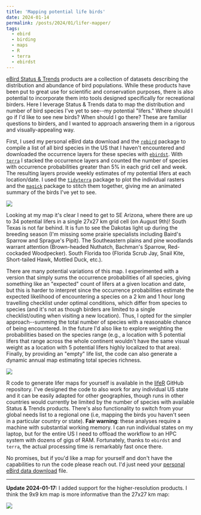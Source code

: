 ```yaml
---
title: 'Mapping potential life birds'
date: 2024-01-14
permalink: /posts/2024/01/lifer-mapper/
tags:
  - ebird
  - birding
  - maps
  - R
  - terra
  - ebirdst
---
```


[eBird Status & Trends](https://science.ebird.org/en/status-and-trends) products are a collection of datasets describing the distribution and abundance of bird populations. While these products have been put to great use for scientific and conservation purposes, there is also potential to incorporate them into tools designed specifically for recreational birders. Here I leverage Status & Trends data to map the distribution and number of bird species I've yet to see--my potential "lifers." Where should I go if I'd like to see new birds? When should I go there? These are familiar questions to birders, and I wanted to approach answering them in a rigorous and visually-appealing way.

First, I used my personal eBird data download and the [`rebird`](https://docs.ropensci.org/rebird/) package to compile a list of all bird species in the US that I haven't encountered and downloaded the occurrence layers for these species with [`ebirdst`](https://ebird.github.io/ebirdst/). With [`terra`](rspatial.org/terra) I stacked the occurrence layers and counted the number of species with occurrence probabilities greater than 5% in each grid cell and week. The resulting layers provide weekly estimates of my potential lifers at each location/date. I used the [`tidyterra`](https://dieghernan.github.io/tidyterra/) package to plot the individual rasters and the [`magick`](https://docs.ropensci.org/magick/) package to stitch them together, giving me an animated summary of the birds I've yet to see.

![](/images/posts/2024-01-14-lifer-mapper/US_Possible_lifers_annual_lores.gif)

Looking at my map it's clear I need to get to SE Arizona, where there are up to 34 potential lifers in a single 27x27 km grid cell (on August 9th)! South Texas is not far behind. It is fun to see the Dakotas light up during the breeding season (I'm missing some prairie specialists including Baird's Sparrow and Sprague's Pipit). The Southeastern plains and pine woodlands warrant attention (Brown-headed Nuthatch, Bachman's Sparrow, Red-cockaded Woodpecker). South Florida too (Florida Scrub Jay, Snail Kite, Short-tailed Hawk, Mottled Duck, etc.).

There are many potential variations of this map. I experimented with a version that simply sums the occurrence probabilities of all species, giving something like an "expected" count of lifers at a given location and date, but this is harder to interpret since the occurrence probabilities estimate the expected likelihood of encountering a species on a 2 km and 1 hour long travelling checklist under optimal conditions, which differ from species to species (and it's not as though birders are limited to a single checklist/outing when visiting a new location). Thus, I opted for the simpler approach--summing the total number of species with a reasonable chance of being encountered. In the future I'd also like to explore weighting the probabilities based on the species range (e.g., a location with 5 potential lifers that range across the whole continent wouldn't have the same visual weight as a location with 5 potential lifers highly localized to that area). Finally, by providing an "empty" life list, the code can also generate a dynamic annual map estimating total species richness.

![](/images/posts/2024-01-14-lifer-mapper/US_Species_richness_annual_lores.gif)

R code to generate lifer maps for yourself is available in the [lifeR](https://github.com/smsfrn/lifeR) GitHub repository. I've designed the code to also work for any individual US state and it can be easily adapted for other geographies, though runs in other countries would currently be limited by the number of species with available Status & Trends products. There's also functionality to switch from your global needs list to a regional one (i.e, mapping the birds you haven't seen in a particular country or state). **Fair warning**: these analyses require a machine with substantial working memory. I can run individual states on my laptop, but for the entire US I need to offload the workflow to an HPC system with dozens of gigs of RAM. Fortunately, thanks to `ebirdst` and `terra`, the actual processing time is remarkably fast once there.

No promises, but if you'd like a map for yourself and don't have the capabilities to run the code please reach out. I'd just need your [personal eBird data download](https://ebird.org/downloadMyData) file.

------------------------------------------------------------------------

**Update 2024-01-17:** I added support for the higher-resolution products. I think the 9x9 km map is more informative than the 27x27 km map:

![](/images/posts/2024-01-14-lifer-mapper/US_Animated_map_annual_lores_sam_9km.gif)
